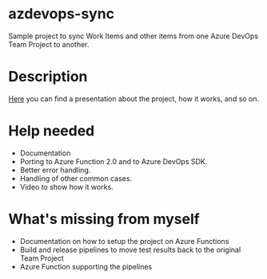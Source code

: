 # azdevops-sync
Sample project to sync Work Items and other items from one Azure DevOps Team Project to another.

# Description
[Here](https://www.slideshare.net/geniodelmale/azure-devops-realtime-work-item-sync-the-good-the-bad-the-ugly) you can find a presentation about the project, how it works, and so on.

# Help needed
- Documentation
- Porting to Azure Function 2.0 and to Azure DevOps SDK.
- Better error handling.
- Handling of other common cases.
- Video to show how it works.

# What's missing from myself
- Documentation on how to setup the project on Azure Functions
- Build and release pipelines to move test results back to the original Team Project
- Azure Function supporting the pipelines
